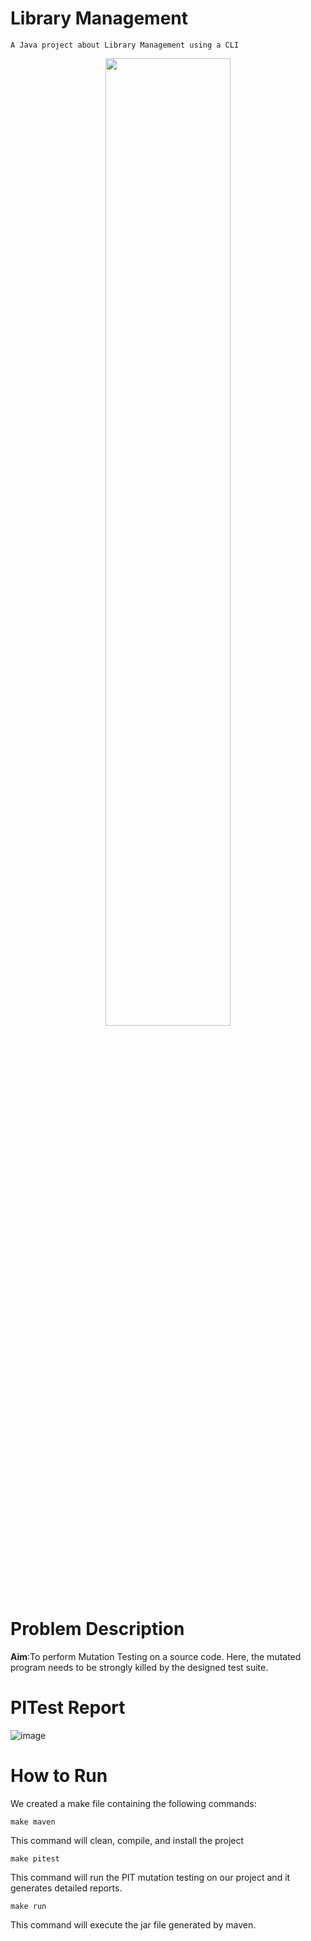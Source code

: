# Library Management

    A Java project about Library Management using a CLI

<p align="center" width="100%">
    <img width="63%" src="https://github.com/AsadpourMohammad/Library-Management/assets/107719378/a2cf9797-ec12-43b4-935c-b7768305a939">
</p>

# Problem Description

**Aim**:To perform Mutation Testing on a source code. Here, the mutated program needs to be strongly killed by the
designed test suite.

# PITest Report

![image](../../LMS/image.png)

# How to Run

We created a make file containing the following commands:

`make maven `

This command will clean, compile, and install the project

`make pitest`

This command will run the PIT mutation testing on our project and it generates detailed reports.

`make run`

This command will execute the jar file generated by maven.


